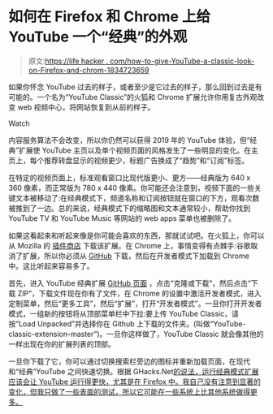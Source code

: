 # 如何在 Firefox 和 Chrome 上给 YouTube 一个“经典”的外观

> 原文:[https://life hacker . com/how-to-give-YouTube-a-classic-look-on-Firefox-and-chrom-1834723659](https://lifehacker.com/how-to-give-youtube-a-classic-look-on-firefox-and-chrom-1834723659)

如果你怀念 YouTube 过去的样子，或者至少是它过去的样子，那么回到过去是有可能的。一个名为“YouTube Classic”的火狐和 Chrome 扩展允许你用复古外观改变 web 视频中心，将网站恢复到从前的样子。

Watch

内容服务算法不会改变，所以你仍然可以获得 2019 年的 YouTube 体验，但“经典”扩展使 YouTube 主页以及单个视频页面的风格发生了一些明显的变化。在主页上，每个推荐转盘显示的视频更少，标题广告换成了“趋势”和“订阅”标签。

在特定的视频页面上，标准观看窗口比现代版更小、更方——经典版为 640 x 360 像素，而正常版为 780 x 440 像素。你可能还会注意到，视频下面的一些关键文本被移动了:在经典模式下，频道名称和订阅按钮就在窗口的下方，观看次数被推到了一边。总的来说，经典模式下的缩略图和文本通常较小，帮助你找到 YouTube TV 和 YouTube Music 等网站的 web apps 菜单也被删除了。

如果这看起来和听起来像是你可能会喜欢的东西，那就试试吧。在火狐上，你可以从 Mozilla 的 [插件商店](https://addons.mozilla.org/en-US/firefox/addon/youtube-classic/) 下载该扩展。在 Chrome 上，事情变得有点棘手:谷歌取消了扩展，所以你必须从 [GitHub](https://github.com/xxzefgh/youtube-classic-extension) 下载，然后在开发者模式下加载到 Chrome 中。这比听起来容易多了。

首先，进入 YouTube 经典扩展 [GitHub 页面](https://github.com/xxzefgh/youtube-classic-extension) ，点击“克隆或下载”，然后点击“下载 ZIP”，下载文件现在你有了文件，在 Chrome 的设置中激活开发者模式，进入定制菜单，然后“更多工具”，然后“扩展”，打开“开发者模式”。一旦你打开开发者模式，一组新的按钮将从顶部菜单栏中下拉:要上传 YouTube Classic，请按“Load Unpacked”并选择你在 Github 上下载的文件夹。(叫做“YouTube-classic-extension-master”)。一旦你这样做了，YouTube Classic 就会像其他的一样出现在你的扩展列表的顶部。

一旦你下载了它，你可以通过切换搜索栏旁边的图标并重新加载页面，在现代和“经典”YouTube 之间快速切换。根据 GHacks.Net[的说法，运行经典模式扩展应该会让 YouTube 运行得更快，尤其是在 Firefox 中。我自己没有注意到显著的变化，但我只做了一些表面的测试，所以它可能在一些系统上比其他系统做得更多。](https://www.ghacks.net/2019/05/13/restore-youtubes-classic-look-in-firefox-and-chrome/)